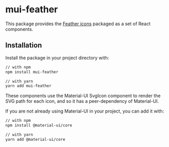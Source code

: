 # mui-feather

This package provides the [Feather icons](https://feathericons.com/) packaged as a set of React components.

## Installation

Install the package in your project directory with:

```sh
// with npm
npm install mui-feather

// with yarn
yarn add mui-feather
```

These components use the Material-UI SvgIcon component to render the SVG path for each icon, and so it has a peer-dependency of Material-UI.

If you are not already using Material-UI in your project, you can add it with:

```sh
// with npm
npm install @material-ui/core

// with yarn
yarn add @material-ui/core
```
